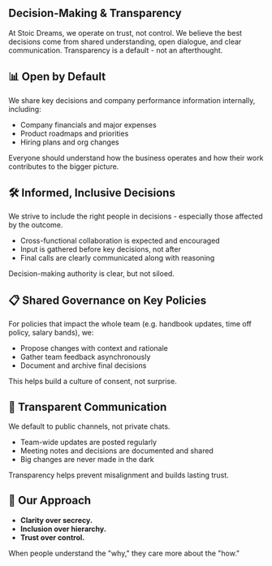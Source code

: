 ## Decision-Making & Transparency

At Stoic Dreams, we operate on trust, not control. We believe the best decisions come from shared understanding, open dialogue, and clear communication. Transparency is a default - not an afterthought.

## :bar_chart: Open by Default

We share key decisions and company performance information internally, including:

- Company financials and major expenses
- Product roadmaps and priorities
- Hiring plans and org changes

Everyone should understand how the business operates and how their work contributes to the bigger picture.

## :hammer_and_wrench: Informed, Inclusive Decisions

We strive to include the right people in decisions - especially those affected by the outcome.

- Cross-functional collaboration is expected and encouraged
- Input is gathered before key decisions, not after
- Final calls are clearly communicated along with reasoning

Decision-making authority is clear, but not siloed.

## :clipboard: Shared Governance on Key Policies

For policies that impact the whole team (e.g. handbook updates, time off policy, salary bands), we:

- Propose changes with context and rationale
- Gather team feedback asynchronously
- Document and archive final decisions

This helps build a culture of consent, not surprise.

## :memo: Transparent Communication

We default to public channels, not private chats.

- Team-wide updates are posted regularly
- Meeting notes and decisions are documented and shared
- Big changes are never made in the dark

Transparency helps prevent misalignment and builds lasting trust.

## :key: Our Approach

- **Clarity over secrecy.**
- **Inclusion over hierarchy.**
- **Trust over control.**

When people understand the "why," they care more about the "how."
